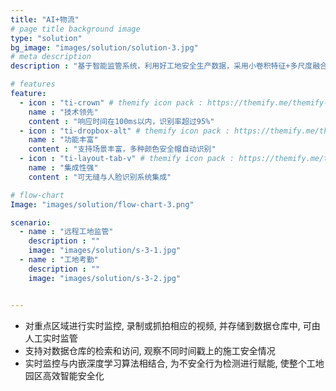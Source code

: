 ```yaml
---
title: "AI+物流"
# page title background image
type: "solution"
bg_image: "images/solution/solution-3.jpg"
# meta description
description : "基于智能监管系统，利用好工地安全生产数据，采用小卷积特征+多尺度融合+动态图像增强+注意力网络分类预测技术，促进人工智能关键技术与实际工业生产的有机结合，构建实际落地解决方案。"

# features
feature:
  - icon : "ti-crown" # themify icon pack : https://themify.me/themify-icons
    name : "技术领先"
    content : "响应时间在100ms以内，识别率超过95%"
  - icon : "ti-dropbox-alt" # themify icon pack : https://themify.me/themify-icons
    name : "功能丰富"
    content : "支持场景丰富，多种颜色安全帽自动识别"
  - icon : "ti-layout-tab-v" # themify icon pack : https://themify.me/themify-icons
    name : "集成性强"
    content : "可无缝与人脸识别系统集成"

# flow-chart
Image: "images/solution/flow-chart-3.png"

scenario:
  - name : "远程工地监管"
    description : ""
    image: "images/solution/s-3-1.jpg"
  - name : "工地考勤"
    description : ""
    image: "images/solution/s-3-2.jpg"


---
```

* 对重点区域进行实时监控, 录制或抓拍相应的视频, 并存储到数据仓库中, 可由人工实时监管
* 支持对数据仓库的检索和访问, 观察不同时间戳上的施工安全情况
* 实时监控与内嵌深度学习算法相结合, 为不安全行为检测进行赋能, 使整个工地园区高效智能安全化

